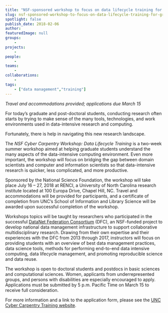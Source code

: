```yaml
---
title: "NSF-sponsored workshop to focus on data lifecycle training for grad students and postdocs"
slug: nsf-sponsored-workshop-to-focus-on-data-lifecycle-training-for-grad-students-and-postdocs
spotlight: false
publish_date: 2018-02-06
author: 
featuredImage: null
groups:
    - 
projects:
    - 
people:
    - 
teams: 
    - 
collaborations:
    - 
tags:
    - ["data management","training"]
---
```

<em>Travel and accommodations provided; applications due March 15</em>

For today’s graduate and post-doctoral students, conducting research often starts by trying to make sense of the many tools, technologies, and work environments used in data-intensive research and computing.

Fortunately, there is help in navigating this new research landscape. <!--more-->

The <em>NSF Cyber Carpentry Workshop: Data Lifecycle Training</em> is a two-week summer workshop aimed at helping graduate students understand the many aspects of the data-intensive computing environment. Even more important, the workshop will focus on bridging the gap between domain scientists and computer and information scientists so that data-intensive research is quicker, less complicated, and more productive.

Sponsored by the National Science Foundation, the workshop will take place July 16 – 27, 2018 at RENCI, a University of North Carolina research institute located at 100 Europa Drive, Chapel Hill, NC. Travel and accommodations will be provided for participants, and a certificate of completion from UNC’s School of Information and Library Science will be awarded upon successful completion of the workshop.

Workshops topics will be taught by researchers who participated in the successful <a href="http://datafed.org/">DataNet Federation Consortium</a> (DFC), an NSF-funded project to develop national data management infrastructure to support collaborative multidisciplinary research. Drawing from their own expertise and their experiences with the DFC from 2013 through 2017, instructors will focus on providing students with an overview of best data management practices, data science tools, methods for performing end-to-end data intensive computing, data lifecycle management, and promoting reproducible science and data reuse.

The workshop is open to doctoral students and postdocs in basic sciences and computational sciences. Women, applicants from underrepresented groups, and persons with disabilities are especially encouraged to apply. Applications must be submitted by 5 p.m. Pacific Time on March 15 to receive full consideration.

For more information and a link to the application form, please see the <a href="http://cybercarpentry.web.unc.edu/">UNC Cyber Carpentry Training website</a>.

&nbsp;
